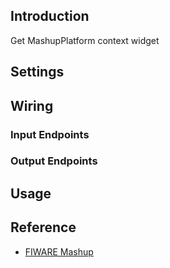 ## Introduction

Get MashupPlatform context widget

## Settings

## Wiring

### Input Endpoints

### Output Endpoints

## Usage

## Reference

- [FIWARE Mashup](https://mashup.lab.fiware.org/)
